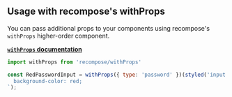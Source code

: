 ## Usage with recompose's withProps

You can pass additional props to your components using recompose's `withProps` higher-order component. 

**[`withProps` documentation](https://github.com/acdlite/recompose/blob/master/docs/API.md#withprops)**

```jsx
import withProps from 'recompose/withProps'

const RedPasswordInput = withProps({ type: 'password' })(styled('input')`
  background-color: red;
`);
```
